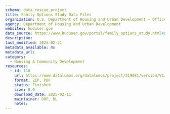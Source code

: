 ```yaml
---
schema: data_rescue_project 
title: Family Options Study Data Files
organization: U.S. Department of Housing and Urban Development - Office of Policy Development and Research
agency: Department of Housing and Urban Development
websites: huduser.gov
data_source: https://www.huduser.gov/portal/family_options_study.html#pdr-overview
description: 
last_modified: 2025-02-21
metadata_available: No
metadata_url: 
category:
  - Housing & Community Development 
resources:
  - id: 118
    url: https://www.datalumos.org/datalumos/project/219081/version/V1/view
    format: ZIP, PDF
    status: Finished
    size: 0.0
    download_date: 2025-02-11
    maintainer: DRP, DL
    notes: 
---
```

